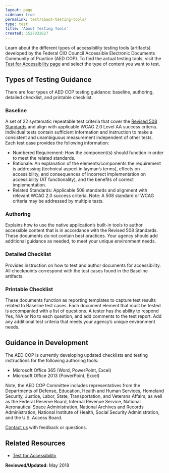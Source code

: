 ```yaml
---
layout: page
sidenav: true
permalink: test/about-testing-tools/
type: test
title: 'About Testing Tools'
created: 1527032627
---
```


Learn about the different types of accessibility testing tools (artifacts) developed by the Federal CIO Council Accessible Electronic Documents Community of Practice (AED COP). To find the actual testing tools, visit the [Test for Accessibility page][1] and select the type of content you want to test.

## Types of Testing Guidance

There are four types of AED COP testing guidance: baseline, authoring, detailed checklist, and printable checklist.

### Baseline

A set of 22 systematic repeatable test criteria that cover the [Revised 508 Standards][2] and align with applicable WCAG 2.0 Level AA success criteria. Individual tests contain sufficient information and instruction to make a consistent and unambiguous measurement independent of other tests. Each test case provides the following information:

  * Numbered Requirement: How the component(s) should function in order to meet the related standards.
  * Rationale: An explanation of the elements/components the requirement is addressing (technical aspect in layman&rsquo;s terms), effects on accessibility, and consequences of incorrect implementation on accessibility (AT functionality), and the benefits of correct implementation.
  * Related Standards: Applicable 508 standards and alignment with relevant WCAG 2.0 success criteria. Note: A 508 standard or WCAG criteria may be addressed by multiple tests.

### Authoring

Explains how to use the native application&rsquo;s built-in tools to author accessible content that is in accordance with the Revised 508 Standards. These documents do not contain best practices. Your agency should add additional guidance as needed, to meet your unique environment needs.

### Detailed Checklist

Provides instruction on how to test and author documents for accessibility. All checkpoints correspond with the test cases found in the Baseline artifacts.

### Printable Checklist

These documents function as reporting templates to capture test results related to Baseline test cases. Each document element that must be tested is accompanied with a list of questions. A tester has the ability to respond Yes, N/A or No to each question, and add comments to the test report. Add any additional test criteria that meets your agency&rsquo;s unique environment needs.

## Guidance in Development

The AED COP is currently developing updated checklists and testing instructions for the following authoring tools:

  * Microsoft Office 365 (Word, PowerPoint, Excel)
  * Microsoft Office 2013 (PowerPoint, Excel)

Note, the AED COP Committee includes representatives from the Departments of Defense, Education, Health and Human Services, Homeland Security, Justice, Labor, State, Transportation, and Veterans Affairs, as well as the Federal Reserve Board, Internal Revenue Service, National Aeronautical Space Administration, National Archives and Records Administration, National Institute of Health, Social Security Administration, and the U.S. Access Board.

[Contact us][3] with feedback or questions.

## Related Resources

  * [Test for Accessibility][4]

**Reviewed/Updated:** May 2018

 [1]: {{site.baseurl}}/test
 [2]: https://www.access-board.gov/guidelines-and-standards/communications-and-it/about-the-ict-refresh/final-rule/text-of-the-standards-and-guidelines
 [3]: {{site.baseurl}}/contact-us
 [4]: {{site.baseurl}}/test